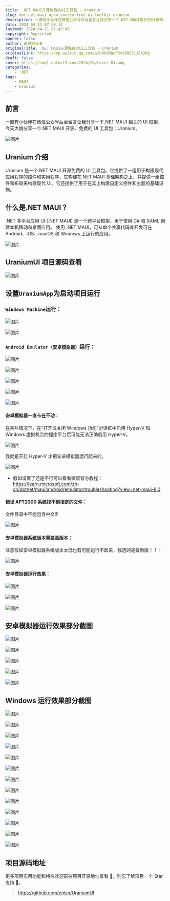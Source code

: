 ```yaml
---
title: .NET MAUI开源免费的UI工具包 - Uranium
slug: dot-net-maui-open-source-free-ui-toolkit-uranium
description: 一直有小伙伴在微信公众号后台留言让我分享一下.NET MAUI相关的UI框架，今天大姚分享一个.NET MAUI开源、免费的UI工具包：Uranium。
date: 2024-04-11 07:30:14
lastmod: 2024-04-11 07:42:49
copyright: Reprinted
banner: false
author: 追逐时光者
originalTitle: .NET MAUI开源免费的UI工具包 - Uranium
originalLink: https://mp.weixin.qq.com/s/UNhXBQePRmiBBG31jEt2Kg
draft: false
cover: https://img1.dotnet9.com/2024/04/cover_01.png
categories: 
    - .NET
tags: 
    - MAUI
    - Uranium
---
```


## **前言**

一直有小伙伴在微信公众号后台留言让我分享一下.NET MAUI 相关的 UI 框架，今天大姚分享一个.NET MAUI 开源、免费的 UI 工具包：Uranium。

![图片](https://img1.dotnet9.com/2024/04/cover_01.png)

## **Uranium 介绍**

Uranium 是一个.NET MAUI 开源免费的 UI 工具包。它提供了一组用于构建现代应用程序的控件和实用程序，它构建在.NET MAUI 基础架构之上，并提供一组控件和布局来构建现代 UI。它还提供了用于在其上构建自定义控件和主题的基础设施。

## **什么是.NET MAUI？**

.NET 多平台应用 UI (.NET MAUI) 是一个跨平台框架，用于使用 C# 和 XAML 创建本机移动和桌面应用。 使用 .NET MAUI，可从单个共享代码库开发可在 Android、iOS、macOS 和 Windows 上运行的应用。

![图片](https://img1.dotnet9.com/2024/04/0101.png)

## **UraniumUI 项目源码查看**

![图片](https://img1.dotnet9.com/2024/04/0102.png)

## **设置`UraniumApp`为启动项目运行**

### **`Windows Machine`运行：**

![图片](https://img1.dotnet9.com/2024/04/0103.png)

![图片](https://img1.dotnet9.com/2024/04/0104.png)

### **`Android Emulator（安卓模拟器）`运行：**

![图片](https://img1.dotnet9.com/2024/04/0105.png)

![图片](https://img1.dotnet9.com/2024/04/0106.png)

![图片](https://img1.dotnet9.com/2024/04/0107.png)

![图片](https://img1.dotnet9.com/2024/04/0108.png)

![图片](https://img1.dotnet9.com/2024/04/0109.png)

#### **安卓模拟器一直卡在不动：**

在某些情况下，在“打开或关闭 Windows 功能”对话框中启用 Hyper-V 和 Windows 虚拟机监控程序平台后可能无法正确启用 Hyper-V。

![图片](https://img1.dotnet9.com/2024/04/0110.png)

我就是开启 Hyper-V 才把安卓模拟器运行起来的。

![图片](https://img1.dotnet9.com/2024/04/0111.png)

- 假如设置了还是不行可以看看微软官方教程：https://learn.microsoft.com/zh-cn/dotnet/maui/android/emulator/troubleshooting?view=net-maui-8.0

#### **错误 APT2000 系统找不到指定的文件：**

文件目录中不能包含中文!!!

![图片](https://img1.dotnet9.com/2024/04/0112.png)

#### **安卓模拟器系统版本需要高版本：**

注意假如安卓模拟器系统版本太低也有可能运行不起来，我选的是最新版！！！

![图片](https://img1.dotnet9.com/2024/04/0113.png)

#### **安卓模拟器运行效果：**

![图片](https://img1.dotnet9.com/2024/04/0114.png)

![图片](https://img1.dotnet9.com/2024/04/0115.png)

![图片](https://img1.dotnet9.com/2024/04/0116.png)

## **安卓模拟器运行效果部分截图**

![图片](https://img1.dotnet9.com/2024/04/0117.png)

![图片](https://img1.dotnet9.com/2024/04/0118.png)

![图片](https://img1.dotnet9.com/2024/04/0119.png)

![图片](https://img1.dotnet9.com/2024/04/0120.png)

![图片](https://img1.dotnet9.com/2024/04/0121.png)

## **Windows 运行效果部分截图**

![图片](https://img1.dotnet9.com/2024/04/0122.png)

![图片](https://img1.dotnet9.com/2024/04/0123.png)

![图片](https://img1.dotnet9.com/2024/04/0124.png)

![图片](https://img1.dotnet9.com/2024/04/0125.png)

![图片](https://img1.dotnet9.com/2024/04/0126.png)

![图片](https://img1.dotnet9.com/2024/04/0127.png)

![图片](https://img1.dotnet9.com/2024/04/0128.png)

![图片](https://img1.dotnet9.com/2024/04/0129.png)

![图片](https://img1.dotnet9.com/2024/04/0130.png)

![图片](https://img1.dotnet9.com/2024/04/0131.png)

![图片](https://img1.dotnet9.com/2024/04/0132.png)

![图片](https://img1.dotnet9.com/2024/04/0133.png)

![图片](https://img1.dotnet9.com/2024/04/0134.png)

## **项目源码地址**

更多项目实用功能和特性欢迎前往项目开源地址查看 👀，别忘了给项目一个 Star 支持 💖。

> https://github.com/enisn/UraniumUI
